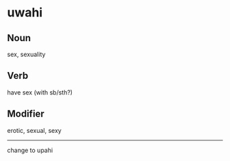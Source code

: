 uwahi
===

Noun
---

sex, sexuality

Verb
---

have sex (with sb/sth?)

Modifier
---

erotic, sexual, sexy


---


change to upahi

